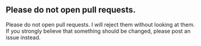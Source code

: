 ## Please do not open pull requests.

Please do not open pull requests.
I will reject them without looking at them.
If you strongly believe that something should be changed, please post an issue instead.
